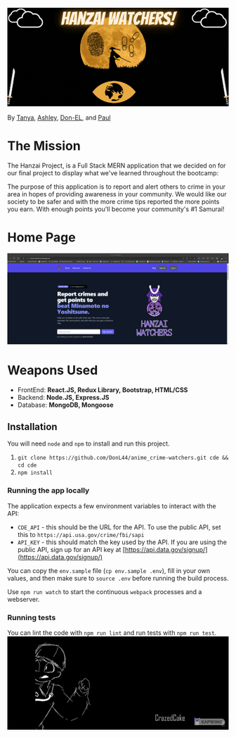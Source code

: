 ![The Hanzai Project](client/src/assets/images/hanzai_watchers.gif)

By [Tanya](https://github.com/tanyaleepr), [Ashley](https://github.com/ashleyhodge), [Don-EL](https://github.com/DonL44), and [Paul](https://github.com/pshertzi)

# The Mission

The Hanzai Project, is a Full Stack MERN application that we decided on for our final project to display what we've learned throughout the bootcamp:

The purpose of this application is to report and alert others to crime in your area in hopes of providing awareness in your community. We would like our society to be safer and with the more crime tips reported the more points you earn. With enough points you'll become your community's #1 Samurai! 


# Home Page

![Home Page ScreenShot](client/src/assets/images/homepage_hanzai.png)

# Weapons Used

<ul>
  <li>FrontEnd: <b> React.JS, Redux Library, Bootstrap, HTML/CSS </b></li>
  <li>Backend:  <b> Node.JS, Express.JS </b> </li>
  <li>Database: <b> MongoDB, Mongoose </b> </li>
</ul>

## Installation

You will need `node` and `npm` to install and run this project.

1.  `git clone https://github.com/DonL44/anime_crime-watchers.git cde && cd cde`
2.  `npm install`

### Running the app locally

The application expects a few environment variables to interact with the API:

* `CDE_API` - this should be the URL for the API. To use the public API, set this to `https://api.usa.gov/crime/fbi/sapi`
* `API_KEY` - this should match the key used by the API. If you are using the public API, sign up for an API key at [https://api.data.gov/signup/](https://api.data.gov/signup/)

You can copy the `env.sample` file (`cp env.sample .env`), fill in your own values, and then make sure to `source .env` before running the build process.

Use `npm run watch` to start the continuous `webpack` processes and a webserver.

### Running tests

You can lint the code with `npm run lint` and run tests with `npm run test`.
![RunTest](client/src/assets/images/backdrop.gif)
